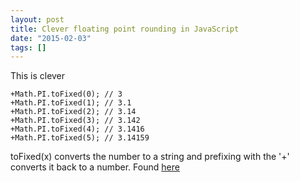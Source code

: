 ```yaml
---
layout: post
title: Clever floating point rounding in JavaScript
date: "2015-02-03"
tags: []
---
```


This is clever

<!--more-->

    +Math.PI.toFixed(0); // 3
    +Math.PI.toFixed(1); // 3.1
    +Math.PI.toFixed(2); // 3.14
    +Math.PI.toFixed(3); // 3.142
    +Math.PI.toFixed(4); // 3.1416
    +Math.PI.toFixed(5); // 3.14159

toFixed(x) converts the number to a string and prefixing with the '+' converts it back to a number. Found <a href="http://stackoverflow.com/questions/11832914/round-to-at-most-2-decimal-places-in-javascript">here</a>
